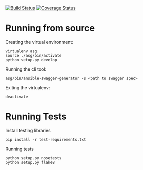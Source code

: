 [![Build Status](https://travis-ci.org/ansible-swagger-generator/ansible-swagger-generator.svg?branch=master)](https://travis-ci.org/ansible-swagger-generator/ansible-swagger-generator)
[![Coverage
Status](https://coveralls.io/repos/github/ansible-swagger-generator/ansible-swagger-generator/badge.svg?branch=master)](https://coveralls.io/github/ansible-swagger-generator/ansible-swagger-generator?branch=master)

# Running from source
Creating the virtual environment:
```
virtualenv asg
source ./asg/bin/activate
python setup.py develop
```

Running the cli tool:
```
asg/bin/ansible-swagger-generator -s <path to swagger spec>
```

Exiting the virtualenv:
```
deactivate
```

# Running Tests
Install testing libraries
```
pip install -r test-requirements.txt
```

Running tests
```
python setup.py nosetests
python setup.py flake8
```

